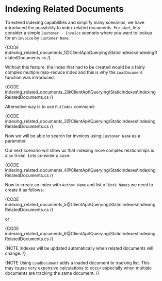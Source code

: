 ﻿# Indexing Related Documents

To extend indexing capabilities and simplify many scenarios, we have introduced the possibility to index related documents. 
For start, lets consider a simple `Customer - Invoice` scenario where you want to lookup for an `Invoice` by `Customer Name`.

{CODE indexing_related_documents_1@ClientApi\Querying\StaticIndexes\IndexingRelatedDocuments.cs /}

Without this feature, the index that had to be created would be a fairly complex multiple map-reduce index and this is why the `LoadDocument` function was introduced.

{CODE indexing_related_documents_2@ClientApi\Querying\StaticIndexes\IndexingRelatedDocuments.cs /}

Alternative way is to use `PutIndex` command:

{CODE indexing_related_documents_3@ClientApi\Querying\StaticIndexes\IndexingRelatedDocuments.cs /}

Now we will be able to search for invoices using `Customer Name` as a parameter.

Our next scenario will show us that indexing more complex relationships is also trivial. Lets consider a case:

{CODE indexing_related_documents_4@ClientApi\Querying\StaticIndexes\IndexingRelatedDocuments.cs /}

Now to create an index with `Author Name` and list of `Book Names` we need to create it as follows:

{CODE indexing_related_documents_5@ClientApi\Querying\StaticIndexes\IndexingRelatedDocuments.cs /}

or

{CODE indexing_related_documents_6@ClientApi\Querying\StaticIndexes\IndexingRelatedDocuments.cs /}

{NOTE Indexes will be updated automatically when related documents will change. /}

{NOTE Using `LoadDocument` adds a loaded document to tracking list. This may cause very expensive calculations to occur especially when multiple documents are tracking the same document. /}